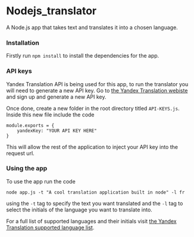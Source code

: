 # Nodejs_translator
A Node.js app that takes text and translates it into a chosen language.

### Installation
Firstly run `npm install` to install the dependencies for the app.

### API keys
Yandex Translation API is being used for this app, to run the translator you will need to generate a new API key. Go to [the Yandex Translation webiste](https://tech.yandex.com/translate/) and sign up and generate a new API key. 

Once done, create a new folder in the root directory titled `API-KEYS.js`. Inside this new file include the code
```
module.exports = {
    yandexKey: "YOUR API KEY HERE"
}
```
This will allow the rest of the application to inject your API key into the request url.


### Using the app
To use the app run the code
```
node app.js -t "A cool translation application built in node" -l fr
```
using the `-t` tag to specify the text you want translated and the `-l` tag to select the initials of the language you want to translate into.

For a full list of supported languages and their initials visit [the Yandex Translation supported language list](https://tech.yandex.com/translate/doc/dg/reference/getLangs-docpage/).